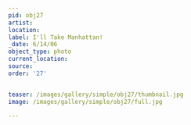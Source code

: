 ```yaml
---
pid: obj27
artist: 
location: 
label: I'll Take Manhattan!
_date: 6/14/06
object_type: photo
current_location: 
source: 
order: '27'


teaser: /images/gallery/simple/obj27/thumbnail.jpg
image: /images/gallery/simple/obj27/full.jpg
 
---
```

